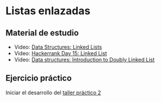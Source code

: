 # Listas enlazadas

## Material de estudio

- Video: [Data Structures: Linked Lists](https://www.youtube.com/watch?v=njTh_OwMljA)
- Video: [Hackerrank Day 15: Linked List](https://www.hackerrank.com/challenges/30-linked-list/tutorial)
- Video: [Data structures: Introduction to Doubly Linked List](https://www.youtube.com/watch?v=JdQeNxWCguQ)

## Ejercicio práctico

Iniciar el desarrollo del [taller práctico 2](../talleres/Taller2-201910.pdf)


